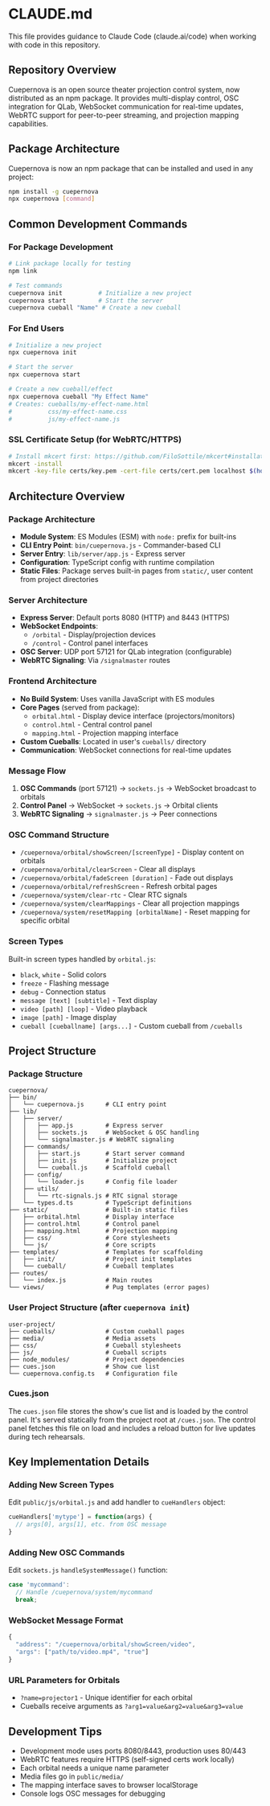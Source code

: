 # CLAUDE.md

This file provides guidance to Claude Code (claude.ai/code) when working with code in this repository.

## Repository Overview

Cuepernova is an open source theater projection control system, now distributed as an npm package. It provides multi-display control, OSC integration for QLab, WebSocket communication for real-time updates, WebRTC support for peer-to-peer streaming, and projection mapping capabilities.

## Package Architecture

Cuepernova is now an npm package that can be installed and used in any project:

```bash
npm install -g cuepernova
npx cuepernova [command]
```

## Common Development Commands

### For Package Development
```bash
# Link package locally for testing
npm link

# Test commands
cuepernova init          # Initialize a new project
cuepernova start         # Start the server
cuepernova cueball "Name" # Create a new cueball
```

### For End Users
```bash
# Initialize a new project
npx cuepernova init

# Start the server
npx cuepernova start

# Create a new cueball/effect
npx cuepernova cueball "My Effect Name"
# Creates: cueballs/my-effect-name.html
#          css/my-effect-name.css
#          js/my-effect-name.js
```

### SSL Certificate Setup (for WebRTC/HTTPS)
```bash
# Install mkcert first: https://github.com/FiloSottile/mkcert#installation
mkcert -install
mkcert -key-file certs/key.pem -cert-file certs/cert.pem localhost $(hostname) $(hostname).local
```

## Architecture Overview

### Package Architecture
- **Module System**: ES Modules (ESM) with `node:` prefix for built-ins
- **CLI Entry Point**: `bin/cuepernova.js` - Commander-based CLI
- **Server Entry**: `lib/server/app.js` - Express server
- **Configuration**: TypeScript config with runtime compilation
- **Static Files**: Package serves built-in pages from `static/`, user content from project directories

### Server Architecture
- **Express Server**: Default ports 8080 (HTTP) and 8443 (HTTPS)
- **WebSocket Endpoints**:
  - `/orbital` - Display/projection devices
  - `/control` - Control panel interfaces
- **OSC Server**: UDP port 57121 for QLab integration (configurable)
- **WebRTC Signaling**: Via `/signalmaster` routes

### Frontend Architecture
- **No Build System**: Uses vanilla JavaScript with ES modules
- **Core Pages** (served from package):
  - `orbital.html` - Display device interface (projectors/monitors)
  - `control.html` - Central control panel
  - `mapping.html` - Projection mapping interface
- **Custom Cueballs**: Located in user's `cueballs/` directory
- **Communication**: WebSocket connections for real-time updates

### Message Flow
1. **OSC Commands** (port 57121) → `sockets.js` → WebSocket broadcast to orbitals
2. **Control Panel** → WebSocket → `sockets.js` → Orbital clients
3. **WebRTC Signaling** → `signalmaster.js` → Peer connections

### OSC Command Structure
- `/cuepernova/orbital/showScreen/[screenType]` - Display content on orbitals
- `/cuepernova/orbital/clearScreen` - Clear all displays
- `/cuepernova/orbital/fadeScreen [duration]` - Fade out displays
- `/cuepernova/orbital/refreshScreen` - Refresh orbital pages
- `/cuepernova/system/clear-rtc` - Clear RTC signals
- `/cuepernova/system/clearMappings` - Clear all projection mappings
- `/cuepernova/system/resetMapping [orbitalName]` - Reset mapping for specific orbital

### Screen Types
Built-in screen types handled by `orbital.js`:
- `black`, `white` - Solid colors
- `freeze` - Flashing message
- `debug` - Connection status
- `message [text] [subtitle]` - Text display
- `video [path] [loop]` - Video playback
- `image [path]` - Image display
- `cueball [cueballname] [args...]` - Custom cueball from `/cueballs`

## Project Structure

### Package Structure
```
cuepernova/
├── bin/
│   └── cuepernova.js      # CLI entry point
├── lib/
│   ├── server/
│   │   ├── app.js         # Express server
│   │   ├── sockets.js     # WebSocket & OSC handling
│   │   └── signalmaster.js # WebRTC signaling
│   ├── commands/
│   │   ├── start.js       # Start server command
│   │   ├── init.js        # Initialize project
│   │   └── cueball.js     # Scaffold cueball
│   ├── config/
│   │   └── loader.js      # Config file loader
│   ├── utils/
│   │   └── rtc-signals.js # RTC signal storage
│   └── types.d.ts         # TypeScript definitions
├── static/                # Built-in static files
│   ├── orbital.html       # Display interface
│   ├── control.html       # Control panel
│   ├── mapping.html       # Projection mapping
│   ├── css/               # Core stylesheets
│   └── js/                # Core scripts
├── templates/             # Templates for scaffolding
│   ├── init/              # Project init templates
│   └── cueball/           # Cueball templates
├── routes/
│   └── index.js           # Main routes
└── views/                 # Pug templates (error pages)
```

### User Project Structure (after `cuepernova init`)
```
user-project/
├── cueballs/              # Custom cueball pages
├── media/                 # Media assets
├── css/                   # Cueball stylesheets
├── js/                    # Cueball scripts
├── node_modules/          # Project dependencies
├── cues.json              # Show cue list
└── cuepernova.config.ts   # Configuration file
```

### Cues.json

The `cues.json` file stores the show's cue list and is loaded by the control panel. It's served statically from the project root at `/cues.json`. The control panel fetches this file on load and includes a reload button for live updates during tech rehearsals.

## Key Implementation Details

### Adding New Screen Types
Edit `public/js/orbital.js` and add handler to `cueHandlers` object:
```javascript
cueHandlers['mytype'] = function(args) {
  // args[0], args[1], etc. from OSC message
}
```

### Adding New OSC Commands
Edit `sockets.js` `handleSystemMessage()` function:
```javascript
case 'mycommand':
  // Handle /cuepernova/system/mycommand
  break;
```

### WebSocket Message Format
```javascript
{
  "address": "/cuepernova/orbital/showScreen/video",
  "args": ["path/to/video.mp4", "true"]
}
```

### URL Parameters for Orbitals
- `?name=projector1` - Unique identifier for each orbital
- Cueballs receive arguments as `?arg1=value&arg2=value&arg3=value`

## Development Tips

- Development mode uses ports 8080/8443, production uses 80/443
- WebRTC features require HTTPS (self-signed certs work locally)
- Each orbital needs a unique name parameter
- Media files go in `public/media/`
- The mapping interface saves to browser localStorage
- Console logs OSC messages for debugging